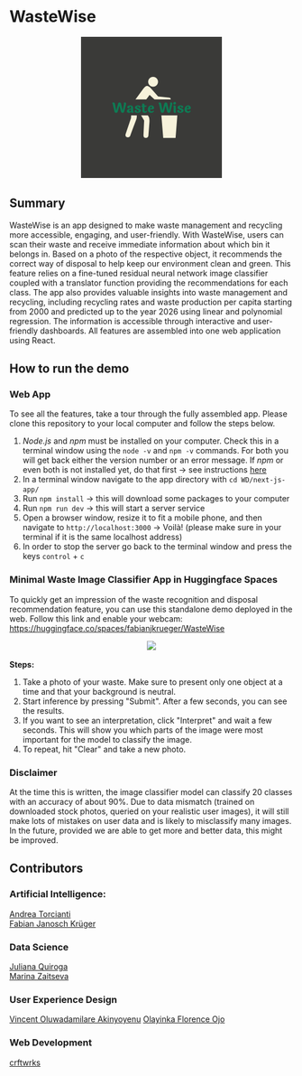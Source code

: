 # WasteWise

<!--- 
WasteWise logo
--->
<p align = "center">
<img src = "UX/logo-color.png" width = "250">
</p>

## Summary 

WasteWise is an app designed to make waste management and recycling more accessible, engaging, and user-friendly. With WasteWise, users can scan their waste and receive immediate information about which bin it belongs in.
Based on a photo of the respective object, it recommends the correct way of disposal to help keep our environment clean and green.
This feature relies on a fine-tuned residual neural network image classifier coupled with a translator function providing the recommendations for each class.
The app also provides valuable insights into waste management and recycling, including recycling rates and waste production per capita starting from 2000 and predicted up to the year 2026 using linear and polynomial regression. The information is accessible through interactive and user-friendly dashboards.
All features are assembled into one web application using React.

## How to run the demo

### Web App

To see all the features, take a tour through the fully assembled app. Please clone this repository to your local computer and follow the steps below.

1. *Node.js* and *npm* must be installed on your computer. Check this in a terminal window using the `node -v` and `npm -v` commands. For both you will get back either the version number or an error message. If *npm* or even both is not installed yet, do that first → see instructions [here](https://docs.npmjs.com/downloading-and-installing-node-js-and-npm)
2. In a terminal window navigate to the app directory with `cd WD/next-js-app/`
3. Run `npm install` → this will download some packages to your computer
4. Run `npm run dev` → this will start a server service
5. Open a browser window, resize it to fit a mobile phone, and then navigate to `http://localhost:3000` → Voilà! (please make sure in your terminal if it is the same localhost address)
7. In order to stop the server go back to the terminal window and press the keys `control` + `c`

### Minimal Waste Image Classifier App in Huggingface Spaces

To quickly get an impression of the waste recognition and disposal recommendation feature, you can use this standalone demo deployed in the web. Follow this link and enable your webcam: https://huggingface.co/spaces/fabianjkrueger/WasteWise

<p align = "center">
<img src = "images_blog/gradio_hgfs_demo.GIF">

__Steps:__

1. Take a photo of your waste. Make sure to present only one object at a time and that your background is neutral.
2. Start inference by pressing "Submit". After a few seconds, you can see the results.
3. If you want to see an interpretation, click "Interpret" and wait a few seconds. This will show you which parts of the image were most important for the model to classify the image.
4. To repeat, hit "Clear" and take a new photo.

### Disclaimer
At the time this is written, the image classifier model can classify 20 classes with an accuracy of about 90%. Due to data mismatch (trained on downloaded stock photos, queried on your realistic user images), it will still make lots of mistakes on user data and is likely to misclassify many images. In the future, provided we are able to get more and better data, this might be improved.

## Contributors

<!--- all tracks and names of members are sorted alphabetically --->

### Artificial Intelligence: 
[Andrea Torcianti](https://github.com/trc729)\
[Fabian Janosch Krüger](https://github.com/fabianjkrueger)

### Data Science
[Juliana Quiroga](https://github.com/julianabquiroga)\
[Marina Zaitseva](https://github.com/zaitsevam)

### User Experience Design
[Vincent Oluwadamilare Akinyoyenu](https://github.com/OluwadamilareAkin)
[Olayinka Florence Ojo](https://github.com/ojoflorence)

### Web Development
[crftwrks](https://github.com/crftwrks)
